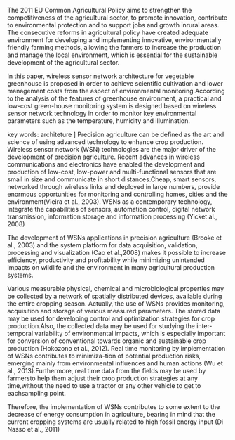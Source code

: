 The 2011 EU Common Agricultural Policy aims to strengthen the competitiveness of the agricultural sector, to promote innovation, contribute to environmental protection and to support jobs and growth inrural areas. The consecutive reforms in agricultural policy have created adequate environment for developing and implementing innovative, environmentally friendly farming methods, allowing the farmers to increase the production and manage the local environment, which is essential for the sustainable development of the agricultural sector.

In this paper, wireless sensor network architecture for vegetable greenhouse is proposed in order to achieve scientific cultivation and lower management costs from the aspect of environmental monitoring.According to the analysis of the features of greenhouse environment, a practical and low-cost green-house monitoring system is designed based on wireless sensor network technology in order to monitor key environmental parameters such as the temperature, humidity and illumination.

key words: architeture
]
Precision agriculture can be defined as the art and science of using advanced technology to enhance crop production. Wireless sensor network (WSN) technologies are the major driver of the development of precision agriculture. Recent advances in wireless communications and electronics have enabled the development and production of low-cost, low-power and multi-functional sensors that are small in size and communicate in short distances.Cheap, smart sensors, networked through wireless links and deployed in large numbers, provide enormous opportunities for monitoring and controlling homes, cities and the environment(Vieira et al., 2003). WSNs as a contemporary technology, integrate the capabilities of sensors, automation control, digital network transmission, information storage and information processing (Yicket al., 2008)

 The development of WSNs applications in precision agriculture (Brooke et al., 2003) and the system platform for data acquisition, validation, processing and visualization (Cao et al.,2008) makes it possible to increase efficiency, productivity and profitability while minimizing unintended impacts on wildlife and the environment in many agricultural production systems.

Various measurable physical, chemical and microbiological properties may be collected by a network of spatially distributed devices, available during the entire cropping season. Actually, the use of WSNs provides monitoring, acquisition and storage of various measured parameters. The stored data may be used for developing control and optimization strategies for crop production.Also, the collected data may be used for studying the inter-temporal variability of environmental impacts, which is especially important for conversion of conventional towards organic and sustainable crop production (Hokozono et al., 2012). Real time monitoring by implementation of WSNs contributes to minimiza-tion of potential production risks, emerging mainly from environmental  influences  and  human  actions  (Wu  et  al.,  2013).Furthermore, real time data from the fields may be used by farmersto help them adjust their crop production strategies at any time,without the need to use a tractor or any other vehicle to get to eachsampling point.



 Therefore, the implementation of WSNs contributes to some extent to the decrease of energy consumption in agriculture, bearing in mind that the current cropping systems are usually related to high fossil energy input (Di Nasso et al., 2011)


